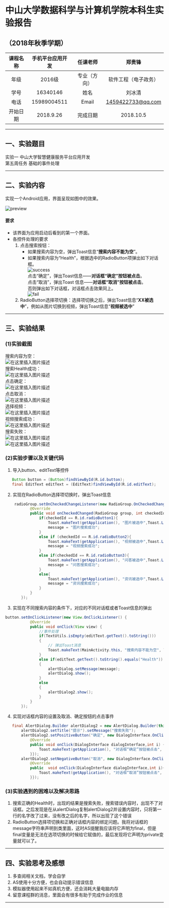 # 中山大学数据科学与计算机学院本科生实验报告
## （2018年秋季学期）
| 课程名称 | 手机平台应用开发 | 任课老师 | 郑贵锋 |
| :------------: | :-------------: | :------------: | :-------------: |
| 年级 | 2016级 | 专业（方向） | 软件工程（电子政务） |
| 学号 | 16340146 | 姓名 | 刘冰清 |
| 电话 | 15989004511 | Email | 1459422733@qq.com |
| 开始日期 | 2018.9.26 | 完成日期 |2018.10.5

---

## 一、实验题目  
实验一 中山大学智慧健康服务平台应用开发  
第五周任务  基础的事件处理

---

## 二、实验内容
实现一个Android应用，界面呈现如图中的效果。  

![preview](https://gitee.com/code_sysu/PersonalProject1/raw/master/manual/images/preview.jpg)  
#### 要求  
* 该界面为应用启动后看到的第一个界面。  
* 各控件处理的要求
   1. 点击搜索按钮：
      * 如果搜索内容为空，弹出Toast信息“**搜索内容不能为空**”。
      * 如果搜索内容为“Health”，根据选中的RadioButton项弹出如下对话框。  
![success](https://gitee.com/code_sysu/PersonalProject1/raw/master/manual/images/success.jpg)  
点击“确定”，弹出Toast信息——**对话框“确定”按钮被点击**。  
点击“取消”，弹出Toast 信息——**对话框“取消”按钮被点击**。  
否则弹出如下对话框，对话框点击效果同上。  
![fail](https://gitee.com/code_sysu/PersonalProject1/raw/master/manual/images/fail.jpg)  
   2. RadioButton选择项切换：选择项切换之后，弹出Toast信息“**XX被选中**”，例如从图片切换到视频，弹出Toast信息“**视频被选中**”  

---

## 三、实验结果
### (1)实验截图
  搜索内容为空：  
  ![在这里插入图片描述](./picture/空.PNG)  
  搜索Health成功：  
![在这里插入图片描述](./picture/成功.PNG)  
点击确定：   
![在这里插入图片描述](./picture/确定.PNG)  
点击取消：  
![在这里插入图片描述](./picture/取消.PNG)  
选择视频：  
![在这里插入图片描述](./picture/视频.PNG)  
视频搜索成功：  
![在这里插入图片描述](./picture/视频成功.PNG)  
搜索失败：  
![在这里插入图片描述](./picture/hea.PNG)  
![在这里插入图片描述](./picture/失败.PNG)  
### (2)实验步骤以及关键代码

 1. 导入button、editText等控件
 ```java
	Button button = (Button)findViewById(R.id.button);
	final EditText editText = (EditText)findViewById(R.id.editText);
 ```
 2. 实现在RadioButton选择项切换时，弹出Toast信息
 ```java
	 radioGroup.setOnCheckedChangeListener(new RadioGroup.OnCheckedChangeListener() {
            @Override
            public void onCheckedChanged(RadioGroup group, int checkedId) {
                if(checkedId == R.id.radioButton1){
                    Toast.makeText(getApplication(), "图片被选中",Toast.LENGTH_SHORT).show();
                    message = "图片搜索成功";
                }
                else if (checkedId == R.id.radioButton2){
                    Toast.makeText(getApplication(), "视频被选中",Toast.LENGTH_SHORT).show();
                    message = "视频搜索成功";
                }
                else if(checkedId == R.id.radioButton3){
                    Toast.makeText(getApplication(), "问答被选中",Toast.LENGTH_SHORT).show();
                    message = "问答搜索成功";
                }
                else{
                    Toast.makeText(getApplication(), "资讯被选中",Toast.LENGTH_SHORT).show();
                    message = "资讯搜索成功";
                }
            }
        });
 ```
 3. 实现在不同搜索内容的条件下，对应的不同对话框或者Toast信息的弹出
 ```java
 button.setOnClickListener(new View.OnClickListener() {
            @Override
            public void onClick(View view) {
                //事件处理
                if(TextUtils.isEmpty(editText.getText().toString()))
                {
                    // 弹出Toast消息
                    Toast.makeText(MainActivity.this, "搜索内容不能为空", Toast.LENGTH_SHORT).show();
                }
                else if(editText.getText().toString().equals("Health"))
                {
                    alertDialog.setMessage(message);
                    alertDialog.show();
                }
                else
                {
                    alertDialog2.show();
                }
            }
        });
 ```
 4. 实现对话框内容的设置及取消、确定按钮的点击事件
 ```java
 	final AlertDialog.Builder alertDialog2 = new AlertDialog.Builder(this);
        alertDialog2.setTitle("提示").setMessage("搜索失败");
        alertDialog2.setPositiveButton("确定", new DialogInterface.OnClickListener(){
            @Override
            public void onClick(DialogInterface dialogInterface,int i) {
                Toast.makeText(getApplication(), "对话框“确定”按钮被点击", Toast.LENGTH_SHORT).show();
            }});
        alertDialog2.setNegativeButton("取消", new DialogInterface.OnClickListener(){
            @Override
            public  void onClick(DialogInterface dialogInterface,int i){
                Toast.makeText(getApplication(), "对话框“取消”按钮被点击", Toast.LENGTH_SHORT).show();
            }});
 ```

  
### (3)实验遇到的困难以及解决思路

 1. 搜索正确的Health时，出现的结果是搜索失败，搜索错误内容时，出现不了对话框。之后发现是在从alertDialog复制alertDialog2并设置内容时，只将第一行的名字改了过来，没有改之后的名字，所以出现了这个错误
 2. RadioButton选择项切换和正确对话框内容的绑定问题。我将对话框的message字符串声明到类里面，这时AS提醒我应该将它声明为final，但是final变量是无法在选项切换的时候给它赋值的，最后发现将它声明为private变量就可以了。

  
---

## 四、实验思考及感想

 1. 多查阅相关文档，学会自学
 2. AS使用十分方便，也会自动提示错误信息
 3. 模拟器使用起来不如真机方便，还会消耗大量电脑内存
 4. 留意课程群的消息，里面会有很多有助于完成作业的信息

---
